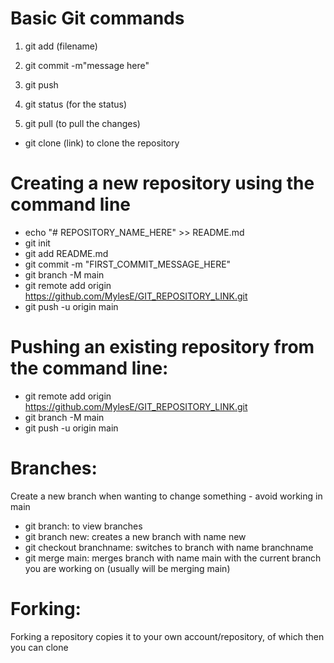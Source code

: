 # Basic Git commands

1. git add (filename)
2. git commit -m"message here"
3. git push

4. git status (for the status)

5. git pull (to pull the changes)

- git clone (link) to clone the repository

# Creating a new repository using the command line
- echo "# REPOSITORY_NAME_HERE" >> README.md
- git init
- git add README.md
- git commit -m "FIRST_COMMIT_MESSAGE_HERE"
- git branch -M main
- git remote add origin https://github.com/MylesE/GIT_REPOSITORY_LINK.git
- git push -u origin main

# Pushing an existing repository from the command line:
- git remote add origin https://github.com/MylesE/GIT_REPOSITORY_LINK.git
- git branch -M main
- git push -u origin main

# Branches:
Create a new branch when wanting to change something - avoid working in main
- git branch: to view branches
- git branch new: creates a new branch with name new
- git checkout branchname: switches to branch with name branchname 
- git merge main: merges branch with name main with the current branch you are working on (usually will be merging main)

# Forking:
Forking a repository copies it to your own account/repository, of which then you can clone
